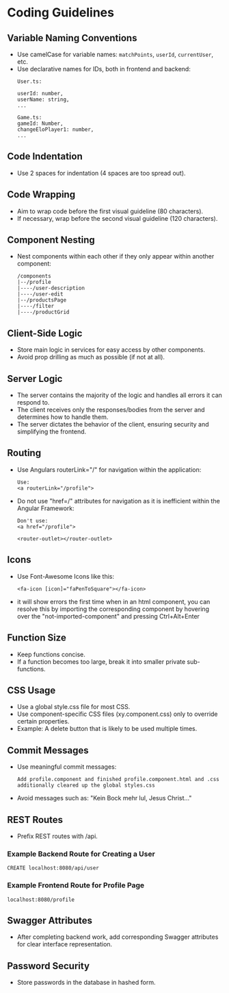 # Coding Guidelines

## Variable Naming Conventions

- Use camelCase for variable names: `matchPoints`, `userId`, `currentUser`, etc.
- Use declarative names for IDs, both in frontend and backend:
  ```
  User.ts:
  
  userId: number,
  userName: string,
  ...
  
  Game.ts:
  gameId: Number,
  changeEloPlayer1: number,
  ...
  ```

## Code Indentation

- Use 2 spaces for indentation (4 spaces are too spread out).

## Code Wrapping

- Aim to wrap code before the first visual guideline (80 characters).
- If necessary, wrap before the second visual guideline (120 characters).

## Component Nesting

- Nest components within each other if they only appear within another component:

    ```
    /components
    |--/profile
    |----/user-description
    |----/user-edit
    |--/productsPage
    |----/filter
    |----/productGrid
    ```

## Client-Side Logic

- Store main logic in services for easy access by other components.
- Avoid prop drilling as much as possible (if not at all).

## Server Logic

- The server contains the majority of the logic and handles all errors it can respond to.
- The client receives only the responses/bodies from the server and determines how to handle them.
- The server dictates the behavior of the client, ensuring security and simplifying the frontend.

## Routing

- Use Angulars routerLink="/" for navigation within the application:
  ```
  Use:
  <a routerLink="/profile">
  ```

- Do not use "href=/" attributes for navigation as it is inefficient within the Angular Framework:
  ```
  Don't use:
  <a href="/profile">
  
  <router-outlet></router-outlet>
  ```
  
## Icons

- Use Font-Awesome Icons like this:
  ```
  <fa-icon [icon]="faPenToSquare"></fa-icon>
  ```
- it will show errors the first time when in an html component, you can resolve this by importing
the corresponding component by hovering over the "not-imported-component" and pressing Ctrl+Alt+Enter


## Function Size

- Keep functions concise.
- If a function becomes too large, break it into smaller private sub-functions.

## CSS Usage

- Use a global style.css file for most CSS.
- Use component-specific CSS files (xy.component.css) only to override certain properties.
- Example: A delete button that is likely to be used multiple times.

## Commit Messages

- Use meaningful commit messages:
  ```
  Add profile.component and finished profile.component.html and .css
  additionally cleared up the global styles.css 
  ```

- Avoid messages such as: "Kein Bock mehr lul, Jesus Christ..."

## REST Routes

- Prefix REST routes with /api.

### Example Backend Route for Creating a User
  ```
  CREATE localhost:8080/api/user
  ```

### Example Frontend Route for Profile Page
  ```
  localhost:8080/profile
  ```

## Swagger Attributes

- After completing backend work, add corresponding Swagger attributes for clear interface representation.

## Password Security

- Store passwords in the database in hashed form.






